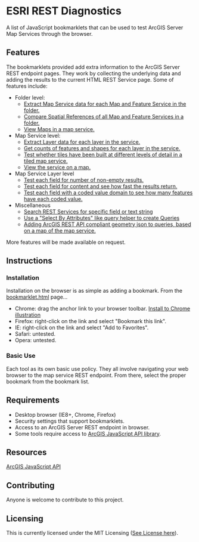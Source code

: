 # ESRI REST Diagnostics

A list of JavaScript bookmarklets that can be used to test ArcGIS Server Map Services through the browser.

## Features

The bookmarklets provided add extra information to the ArcGIS Server REST endpoint pages. They work by collecting the underlying data and adding the results to the current HTML REST Service page. Some of features include:

- Folder level:
  - [Extract Map Service data for each Map and Feature Service in the folder.](https://github.com/raykendo/ESRI_REST_Diagnostics/tree/master/MapServiceData)
  - [Compare Spatial References of all Map and Feature Services in a folder.](https://github.com/raykendo/ESRI_REST_Diagnostics/tree/master/SpatialRefCompare)
  - [View Maps in a map service.](https://github.com/raykendo/ESRI_REST_Diagnostics/tree/master/MapViewer)
- Map Service level:
  - [Extract Layer data for each layer in the service.](https://github.com/raykendo/ESRI_REST_Diagnostics/tree/master/MapLayerData)
  - [Get counts of features and shapes for each layer in the service.](https://github.com/raykendo/ESRI_REST_Diagnostics/tree/master/MapLayerCount)
  - [Test whether tiles have been built at different levels of detail in a tiled map service.](https://github.com/raykendo/ESRI_REST_Diagnostics/tree/master/TileTester)
  - [View the service on a map.](https://github.com/raykendo/ESRI_REST_Diagnostics/tree/master/MapViewer)
- Map Service Layer level
  - [Test each field for number of non-empty results.](https://github.com/raykendo/ESRI_REST_Diagnostics/tree/master/FieldTester)
  - [Test each field for content and see how fast the results return.](https://github.com/raykendo/ESRI_REST_Diagnostics/tree/master/FieldTester)
  - [Test each field with a coded value domain to see how many features have each coded value.](https://github.com/raykendo/ESRI_REST_Diagnostics/tree/master/DomainDataCounter)
- Miscellaneous
  - [Search REST Services for specific field or text string](https://github.com/raykendo/ESRI_REST_Diagnostics/tree/master/RestSearch)
  - [Use a "Select By Attributes" like query helper to create Queries](https://github.com/raykendo/ESRI_REST_Diagnostics/tree/master/QueryHelper)
  - [Adding ArcGIS REST API compliant geometry json to queries, based on a map of the map service.](https://github.com/raykendo/ESRI_REST_Diagnostics/tree/master/GeometryHelper)

More features will be made available on request.
  
## Instructions

### Installation

Installation on the browser is as simple as adding a bookmark. From the [bookmarklet.html](https://github.com/raykendo/ESRI_REST_Diagnostics/blob/master/bookmarklets.html) page... 

- Chrome: drag the anchor link to your browser toolbar. [Install to Chrome illustration](https://github.com/raykendo/ESRI_REST_Diagnostics/blob/master/images/Install_Chrome.gif "Installing bookmarklets on Chrome")
- Firefox: right-click on the link and select "Bookmark this link".
- IE: right-click on the link and select "Add to Favorites".
- Safari: untested.
- Opera: untested.

### Basic Use

Each tool as its own basic use policy. They all involve navigating your web browser to the map service REST endpoint. From there, select the proper bookmark from the bookmark list.

## Requirements

- Desktop browser (IE8+, Chrome, Firefox)
- Security settings that support bookmarklets.
- Access to an ArcGIS Server REST endpoint in browser.
- Some tools require access to [ArcGIS JavaScript API library](http://js.arcgis.com/3.13/).

## Resources

[ArcGIS JavaScript API](https://developers.arcgis.com/javascript/index.html)

## Contributing

Anyone is welcome to contribute to this project.

## Licensing

This is currently licensed under the MIT Licensing ([See License here](https://github.com/raykendo/ESRI_REST_Diagnostics/blob/master/LICENSE)).
